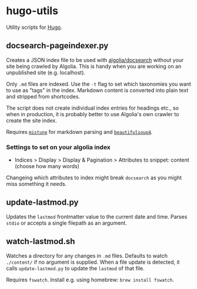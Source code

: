 # hugo-utils
Utility scripts for [Hugo](https://gohugo.io).

## docsearch-pageindexer.py

Creates a JSON index file to be used with [algolia/docsearch](https://github.com/algolia/docsearch) without your site being crawled by Algolia. This is handy when you are working on an unpublished site (e.g. localhost).

Only `.md` files are indexed. Use the `-t` flag to set which taxonomies you want to use as "tags" in the index. Markdown content is converted into plain text and stripped from shortcodes.

The script does not create individual index entries for headings etc., so when in production, it is probably better to use Algolia's own crawler to create the site index. 

Requires [`mistune`](https://github.com/lepture/mistune) for markdown parsing and [`beautifulsoup4`](https://www.crummy.com/software/BeautifulSoup/).

### Settings to set on your algolia index

- Indices > Display > Display & Pagination > Attributes to snippet: content (choose how many words)

Changeing which attributes to index might break `docsearch` as you might miss something it needs.

## update-lastmod.py

Updates the `lastmod` frontmatter value to the current date and time. Parses `stdio` or accepts a single filepath as an argument.

## watch-lastmod.sh

Watches a directory for any changes in `.md` files. Defaults to watch `./content/` if no argument is supplied. When a file update is detected, it calls `update-lastmod.py` to update the `lastmod` of that file.

Requires `fswatch`. Install e.g. using homebrew: `brew install fswatch`. 
